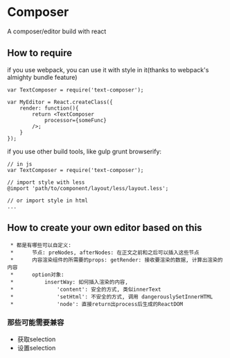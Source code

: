 # Composer
A composer/editor build with react

## How to require
if you use webpack, you can use it with style in it(thanks to webpack's almighty bundle feature)

    var TextComposer = require('text-composer');

    var MyEditor = React.createClass({
        render: function(){
            return <TextComposer
                processor={someFunc}
            />;
        }
    });

if you use other build tools, like gulp grunt browserify:

    // in js
    var TextComposer = require('text-composer');

    // import style with less
    @import 'path/to/component/layout/less/layout.less';

    // or import style in html
    ...


## How to create your own editor based on this 

     * 都是有哪些可以自定义: 
     *      节点: preNodes, afterNodes: 在正文之前和之后可以插入这些节点
     *      内容渲染组件的所需要的props: getRender: 接收要渲染的数据, 计算出渲染的内容
     *      option对象: 
     *          insertWay: 如何插入渲染的内容, 
     *              'content': 安全的方式, 类似innerText
     *              'setHtml': 不安全的方式, 调用 dangerouslySetInnerHTML
     *              'node': 直接return出process后生成的ReactDOM

### 那些可能需要兼容
* 获取selection
* 设置selection